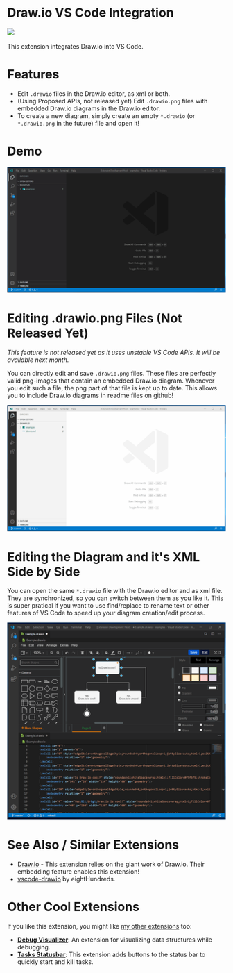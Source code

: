 # Draw.io VS Code Integration

[![](https://img.shields.io/twitter/follow/hediet_dev.svg?style=social)](https://twitter.com/intent/follow?screen_name=hediet_dev)

This extension integrates Draw.io into VS Code.

# Features

-   Edit `.drawio` files in the Draw.io editor, as xml or both.
-   (Using Proposed APIs, not released yet) Edit `.drawio.png` files with embedded Draw.io diagrams in the Draw.io editor.
-   To create a new diagram, simply create an empty `*.drawio` (or `*.drawio.png` in the future) file and open it!

# Demo

![](./docs/demo.gif)

# Editing .drawio.png Files (Not Released Yet)

_This feature is not released yet as it uses unstable VS Code APIs. It will be available next month._

You can directly edit and save `.drawio.png` files.
These files are perfectly valid png-images that contain an embedded Draw.io diagram.
Whenever you edit such a file, the png part of that file is kept up to date.
This allows you to include Draw.io diagrams in readme files on github!

![](./docs/drawio-png.gif)

# Editing the Diagram and it's XML Side by Side

You can open the same `*.drawio` file with the Draw.io editor and as xml file.
They are synchronized, so you can switch between them as you like it.
This is super pratical if you want to use find/replace to rename text or other features of VS Code to speed up your diagram creation/edit process.

![](./docs/drawio-xml.gif)

# See Also / Similar Extensions

-   [Draw.io](https://app.diagrams.net/) - This extension relies on the giant work of Draw.io. Their embedding feature enables this extension!
-   [vscode-drawio](https://github.com/eightHundreds/vscode-drawio) by eightHundreds.

# Other Cool Extensions

If you like this extension, you might like [my other extensions](https://marketplace.visualstudio.com/search?term=henning%20dieterichs&target=VSCode) too:

-   **[Debug Visualizer](https://marketplace.visualstudio.com/items?itemName=hediet.debug-visualizer)**: An extension for visualizing data structures while debugging.
-   **[Tasks Statusbar](https://marketplace.visualstudio.com/items?itemName=hediet.tasks-statusbar)**: This extension adds buttons to the status bar to quickly start and kill tasks.
